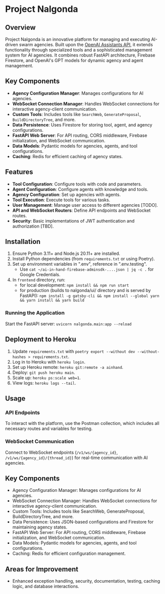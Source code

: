 # Project Nalgonda

## Overview

Project Nalgonda is an innovative platform for managing and executing AI-driven swarm agencies.
Built upon the [OpenAI Assistants API](https://platform.openai.com/docs/assistants/overview),
it extends functionality through specialized tools and a sophisticated management system for AI agencies.
It combines robust FastAPI architecture, Firebase Firestore, and OpenAI's GPT models for dynamic agency
and agent management.

## Key Components

- **Agency Configuration Manager**: Manages configurations for AI agencies.
- **WebSocket Connection Manager**: Handles WebSocket connections for interactive agency-client communication.
- **Custom Tools**: Includes tools like `SearchWeb`, `GenerateProposal`, `BuildDirectoryTree`, and more.
- **Data Persistence**: Uses Firestore for storing tool, agent, and agency configurations.
- **FastAPI Web Server**: For API routing, CORS middleware, Firebase initialization, and WebSocket communication.
- **Data Models**: Pydantic models for agencies, agents, and tool configurations.
- **Caching**: Redis for efficient caching of agency states.

## Features

- **Tool Configuration**: Configure tools with code and parameters.
- **Agent Configuration**: Configure agents with knowledge and tools.
- **Agency Configuration**: Set up agencies with agents.
- **Tool Execution**: Execute tools for various tasks.
- **User Management**: Manage user access to different agencies [TODO].
- **API and WebSocket Routers**: Define API endpoints and WebSocket routes.
- **Security**: Basic implementations of JWT authentication and authorization [TBD].

## Installation

1. Ensure Python 3.11+ and Node.js 20.11+ are installed.
2. Install Python dependencies (from `requirements.txt` or using Poetry).
3. Set up environment variables in ".env", reference in ".env.testing".
   - Use `cat ~/ai-in-hand-firebase-adminsdk-....json | jq -c .` for Google Credentials.
4. In `frontend` directory, run:
   - for local development: `npm install && npm run start`
   - for production (builds to nalgonda/ui/ directory and is served by FastAPI):
   `npm install -g gatsby-cli && npm install --global yarn && yarn install && yarn build`

### Running the Application
Start the FastAPI server: `uvicorn nalgonda.main:app --reload`

## Deployment to Heroku

1. Update `requirements.txt` with `poetry export --without dev --without-hashes > requirements.txt`.
2. Log in to Heroku with `heroku login`.
3. Set up Heroku remote: `heroku git:remote -a ainhand`.
4. Deploy: `git push heroku main`.
5. Scale up: `heroku ps:scale web=1`.
6. View logs: `heroku logs --tail`.

## Usage

### API Endpoints
To interact with the platform, use the Postman collection, which includes all necessary routes and variables for testing.

### WebSocket Communication
Connect to WebSocket endpoints (`/v1/ws/{agency_id}`, `/v1/ws/{agency_id}/{thread_id}`)
for real-time communication with AI agencies.

## Key Components
- Agency Configuration Manager: Manages configurations for AI agencies.
- WebSocket Connection Manager: Handles WebSocket connections for interactive agency-client communication.
- Custom Tools: Includes tools like SearchWeb, GenerateProposal, BuildDirectoryTree, and more.
- Data Persistence: Uses JSON-based configurations and Firestore for maintaining agency states.
- FastAPI Web Server: For API routing, CORS middleware, Firebase initialization, and WebSocket communication.
- Data Models: Pydantic models for agencies, agents, and tool configurations.
- Caching: Redis for efficient configuration management.

## Areas for Improvement
- Enhanced exception handling, security, documentation, testing, caching logic, and database interactions.
